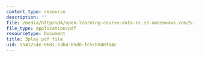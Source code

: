 ```yaml
---
content_type: resource
description: ''
file: /media/https%3A/open-learning-course-data-rc.s3.amazonaws.com/5-111-principles-of-chemical-science-fall-2008/5541254e0681b3b485d0fc5cb940fa4c_Y9QVFYjiOIA.pdf
file_type: application/pdf
resourcetype: Document
title: 3play pdf file
uid: 5541254e-0681-b3b4-85d0-fc5cb940fa4c
---
```

